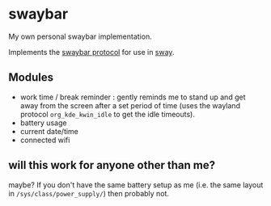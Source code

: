 # swaybar

My own personal swaybar implementation.

Implements the [swaybar protocol](https://www.mankier.com/7/swaybar-protocol) for use in [sway](https://swaywm.org/).

## Modules

 - work time / break reminder : gently reminds me to stand up and get away from the screen after a set period of time (uses the wayland protocol `org_kde_kwin_idle` to get the idle timeouts).
 - battery usage
 - current date/time
 - connected wifi

## will this work for anyone other than me?

maybe? If you don't have the same battery setup as me (i.e. the same layout in `/sys/class/power_supply/`) then probably not.
